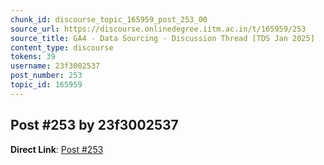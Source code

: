 ```yaml
---
chunk_id: discourse_topic_165959_post_253_00
source_url: https://discourse.onlinedegree.iitm.ac.in/t/165959/253
source_title: GA4 - Data Sourcing - Discussion Thread [TDS Jan 2025]
content_type: discourse
tokens: 39
username: 23f3002537
post_number: 253
topic_id: 165959
---
```


## Post #253 by 23f3002537

**Direct Link**: [Post #253](https://discourse.onlinedegree.iitm.ac.in/t/165959/253)
